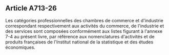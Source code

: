 Article A713-26
----
Les catégories professionnelles des chambres de commerce et d'industrie
correspondant respectivement aux activités du commerce, de l'industrie et des
services sont composées conformément aux listes figurant à l'annexe 7-4 au
présent livre, par référence aux nomenclatures d'activités et de produits
françaises de l'Institut national de la statistique et des études économiques.
